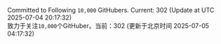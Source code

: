 Committed to Following `10,000` GitHubers. Current: <!-- FOLLOWING_COUNT -->302<!-- FOLLOWING_COUNT --> (Update at UTC <!-- LAST_UPDATED -->2025-07-04 20:17:32<!-- LAST_UPDATED -->)<br>
致力于关注`10,000`个GitHuber。当前：<!-- FOLLOWING_COUNT -->302<!-- FOLLOWING_COUNT --> (更新于北京时间 <!-- LAST_UPDATED_CST -->2025-07-05 04:17:32<!-- LAST_UPDATED_CST -->)
